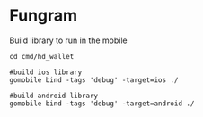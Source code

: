 # Fungram

Build library to run in the mobile

```
cd cmd/hd_wallet

#build ios library
gomobile bind -tags 'debug' -target=ios ./

#build android library
gomobile bind -tags 'debug' -target=android ./
```
